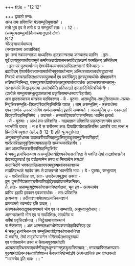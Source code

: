 +++
title = "12 12"

+++
द्वादशो मन्त्रः  
अन्ध तमः प्रविशन्ति येऽसम्भूतिमुपासते ।  
ततो भूय इव ते तमो य उ सम्भूत्याँ रताः ।। 12।।  
(सम्भूत्यसम्भूत्योरेकैकस्यानुष्ठाने दोषः)  
B.12  
श्रीरङ्गाचार्यभाष्यम्  
(मन्त्रत्रयस्य अवतारिका)  
इमं मन्त्रं नवममन्त्रतया माध्यदिनाः द्वादशमन्त्रतया काण्वाश्च पठन्ति । इतः  
पूर्वं प्राप्यपुरुषार्थोपायभूतं कर्मांगकब्रह्मोपासनरूपविद्यालक्षणं परमहितम् अभिहितम्  
। इतः परं पुरुषार्थानाम् ऐश्वर्यकैवल्यभगवत्प्राप्तिलक्षणानां त्रैविध्यात्- -  
ब्रह्मविदम् ऐश्वर्यकैवल्याभ्यामर्वाचीनपुरुषार्थाभ्याम् अस्थिरत्वाल्पत्वदोषदुष्टाभ्यां  
निवर्त्य भगवत्प्राप्तिलक्षणपरमपुरुषार्थे एव प्रवर्तयितुम् इतरपुरुषार्थयोः दोषज्ञापनेन  
तन्निष्ठान्विनिन्द्य, परमपुरुषार्थप्रयोजकेतरपुरुषार्थव्यावर्तक अवान्तरफलान्तरानु-  
सन्धानमपि विद्याङ्गतया उपादेयमिति प्रतिपाद्यते द्वादशादिभिस्त्रिभिर्मन्त्रैः ।  
(प्रत्येकं सम्भूत्यसम्भूत्युपासकानां प्रकृतिसम्बन्धस्यापरिहार्यता)  
अत्र द्वादशस्यास्य मन्त्रस्य पदविवरणम् - ये - पुरुषाः, असम्भूतिम्-सम्भूतिस्सम्भवः-तस्याः  
निवृत्तिरसम्भूतिः-विग्रहपरिग्रहनिवृत्तिरिति यावत् । ताम् असम्भूतिम् - उत्तरार्धस्थ  
एवकारार्थक उकारः प्रागिव अर्थसामर्थ्यात् इहापि सम्बध्यते । असम्भूतिम् उ - एकान्ततो  
विग्रहपरिग्रहनिवृत्तिमेव । उपासते - तन्मात्रोद्देश्यकोपासननिष्ठाः भवन्ति इत्यर्थः  
। ते - पुरुषाः । अन्धं तमः प्रविशन्ति - गाढमज्ञानं प्रविशन्ति प्रकृष्टमज्ञानमेव प्राप्ता  
भवन्तीति यावत् । न ह वै स शरीरस्य सतः प्रियाप्रिययोरपहतिरस्ति अशरीरं वाव सन्तं न  
प्रियाप्रिये स्पृशतः (छां.उ.8-12-1) इति श्रुत्यनुरोधात्  
अनुभवानुरोधाच्च यावच्छरीरपरिग्रहानुवृत्तिसुखदुःखानुवृत्तिरपरिहार्या,  
शरीरपरिग्रहानुवृत्तिश्चयावत्प्रकृति सम्बन्धमपरिहार्येव ।  
अत आत्यन्तिकशरीरपरिग्रहनिवृत्तिरेव  
मे भवतु इत्यभिसन्धाय असम्भूतिमात्रोद्देश्यकोपासननिष्ठा ये भवन्ति तेषां ताद्रशोपासनेन  
कैवल्यपुरुषार्थ एव पर्यवसानेन तस्य च नित्यत्वेन ततःपरं  
कदाचिदपि भगवत्प्राप्तिलक्षणपरमपुरुषार्थानवकाशाच्च  
तत्प्रतिबन्धकं महदेव तमः ते प्राप्तवन्तो भवन्तीति भावः । ये - पुरुषाः, सम्भूत्याम्  
उ - शरीरपरिग्रह एव, रताः- उपादेयत्वबुद्धया सक्ताः -  
पुनः पुनर्भोगोपकरणशरीरपरिग्रहोद्देश्यकोपासनैकनिष्ठाः,  
ते, ततः- असम्भूत्युद्देश्यकोपासननिष्ठापेक्षया, भूय इव - अत्यन्तमेव  
प्रागिव इहापि इवकार एवकारार्थकः । तमः प्रविशन्ति  
इत्यन्वयः । तदीयाज्ञानापेक्षयाऽत्यधिकमज्ञानं  
प्राप्तवन्तो भवन्त्येव इति यावत् ।  
करणकलेबराद्युपकरणाभावे भोग एव न सम्भवति, अनुभवानुरोधात् ।  
आनन्दलक्षणो भोग एव च सर्वापेक्षितः, तदर्थमेव च  
सर्वेषां प्रवृत्तिदर्शनात् । निर्दुःखमात्रावस्थानं  
च नेष्टतमम् । अत आनन्दलक्षणभोगोपकरणदेहादिपरिग्रह एव  
मे भवतु इत्यभिसन्धाय सम्भूतिमात्रोद्देश्यकोपासननिष्ठा  
ये भवन्ति, तेषां तादृशोपासनेन भोगैश्वर्यलक्षणपुरुषार्थ  
एव पर्यवसानेन तस्य च कैवल्यपुरुषार्थादपि  
अल्पत्वादस्थिरत्वादवर्जनीयपुनःपुनरागन्तुकदुःखमिश्रत्वाद्् भगवत्प्राप्तिलक्षणपरम-  
पुरुषार्थप्रतिबन्धकत्वाविशेषाच्च कैवल्यनिष्ठेभ्योऽपि अत्यन्ताधिकं तमः प्राप्तवन्तो  
"भवन्त्येव इति भावः ।। "